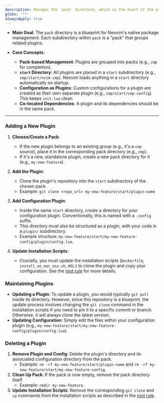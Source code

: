 ```yaml
---
description: Manages the `pack` directory, which is the heart of the plugin management system.
globs: '**'
alwaysApply: true
---
```


- **Main Goal**: The `pack` directory is a blueprint for Neovim's native package management. Each subdirectory within `pack` is a "pack" that groups related plugins.

- **Core Concepts**:
    - **Pack-based Management**: Plugins are grouped into packs (e.g., `cmp` for completion).
    - **`start` Directory**: All plugins are placed in a `start` subdirectory (e.g., `cmp/start/nvim-cmp`). Neovim loads anything in a `start` directory automatically on startup.
    - **Configuration as Plugins**: Custom configurations for a plugin are created as their own separate plugin (e.g., `cmp/start/cmp-config`). This keeps `init.lua` clean.
    - **Co-located Dependencies**: A plugin and its dependencies should be in the same pack.

---

### Adding a New Plugin

1.  **Choose/Create a Pack**:
    - If the new plugin belongs to an existing group (e.g., it's a `cmp` source), place it in the corresponding pack directory (e.g., `cmp`).
    - If it's a new, standalone plugin, create a new pack directory for it (e.g., `my-new-feature`).

2.  **Add the Plugin**:
    - Clone the plugin's repository into the `start` subdirectory of the chosen pack.
    - Example: `git clone <repo_url> my-new-feature/start/plugin-name`

3.  **Add Configuration Plugin**:
    - Inside the same `start` directory, create a directory for your configuration plugin. Conventionally, this is named with a `-config` suffix.
    - This directory must also be structured as a plugin, with your code in a `plugin/` subdirectory.
    - Example structure: `my-new-feature/start/my-new-feature-config/plugin/config.lua`.

4.  **Update Installation Scripts**:
    - Crucially, you must update the installation scripts (`Dockerfile`, `install_on_mac_osx.sh`, etc.) to clone the plugin and copy your configuration. See the [root rule](../../.cursor/rules/root.md) for more details.

### Maintaining Plugins

- **Updating a Plugin**: To update a plugin, you would typically `git pull` inside its directory. However, since this repository is a blueprint, the update process involves changing the `git clone` command in the installation scripts if you need to pin it to a specific commit or branch. Otherwise, it will always clone the latest version.
- **Updating Configuration**: Simply edit the files within your configuration plugin (e.g., `my-new-feature/start/my-new-feature-config/plugin/config.lua`).

### Deleting a Plugin

1.  **Remove Plugin and Config**: Delete the plugin's directory and its associated configuration directory from the pack.
    - Example: `rm -rf my-new-feature/start/plugin-name` and `rm -rf my-new-feature/start/my-new-feature-config`.
2.  **Clean Up Pack**: If the pack is now empty, remove the pack directory itself.
    - Example: `rmdir my-new-feature`.
3.  **Update Installation Scripts**: Remove the corresponding `git clone` and `cp` commands from the installation scripts as described in the [root rule](../../.cursor/rules/root.md). 